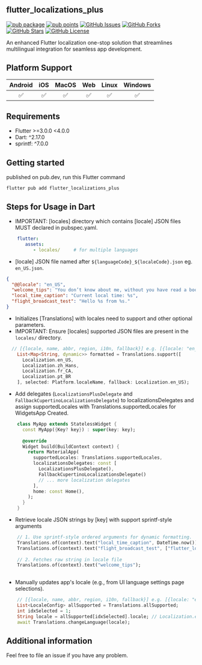 
## flutter_localizations_plus
[![pub package](https://img.shields.io/pub/v/flutter_localizations_plus.svg)](https://pub.dev/packages/flutter_localizations_plus)
[![pub points](https://img.shields.io/pub/points/flutter_localizations_plus?color=2E8B57&label=pub%20points)](https://pub.dev/packages/flutter_localizations_plus/score)
[![GitHub Issues](https://img.shields.io/github/issues/leo1394/flutter_localizations_plus.svg?branch=master)](https://github.com/leo1394/flutter_localizations_plus/issues)
[![GitHub Forks](https://img.shields.io/github/forks/leo1394/flutter_localizations_plus.svg?branch=master)](https://github.com/leo1394/flutter_localizations_plus/network)
[![GitHub Stars](https://img.shields.io/github/stars/leo1394/flutter_localizations_plus.svg?branch=master)](https://github.com/leo1394/flutter_localizations_plus/stargazers)
[![GitHub License](https://img.shields.io/badge/license-MIT%20-blue.svg)](https://raw.githubusercontent.com/leo1394/flutter_localizations_plus/master/LICENSE)

An enhanced Flutter localization one-stop solution that streamlines multilingual integration for seamless app development.

## Platform Support

| Android | iOS | MacOS | Web | Linux | Windows |
| :-----: | :-: | :---: |:---:| :---: | :-----: |
|   ✅    | ✅  |  ✅   |  ✅   |  ✅   |   ✅    |

## Requirements

- Flutter >=3.0.0 <4.0.0
- Dart: ^2.17.0
- sprintf: ^7.0.0

## Getting started
published on pub.dev, run this Flutter command
```shell
flutter pub add flutter_localizations_plus
```

## Steps for Usage in Dart
- IMPORTANT: [locales] directory which contains [locale] JSON files MUST declared in pubspec.yaml. 
```yaml
    flutter:
       assets:
          - locales/     # for multiple languages
```

- [locale] JSON file named after `${languageCode}_${localeCode}.json` eg. `en_US.json`.
```json
{
  "@@locale": "en_US",
  "welcome_tips": "You don’t know about me, without you have read a book by the name of The Adventures of Tom Sawyer; but that ain’t no matter. That book was made by Mr. Mark Twain, and he told the truth, mainly. There was things which he stretched, but mainly he told the truth.",
  "local_time_caption": "Current local time: %s",
  "flight_broadcast_test": "Hello %s from %s."
}
```

- Initializes [Translations] with locales need to support and other optional parameters.
- IMPORTANT: Ensure [locales] supported JSON files are present in the `locales/` directory.
```dart
  // [{locale, name, abbr, region, i10n, fallback}] e.g. [{locale: "en_US", name: "English (United States)", abbr: "en", region: "US"}]
    List<Map<String, dynamic>> formatted = Translations.support([
      Localization.en_US, 
      Localization.zh_Hans, 
      Localization.fr_CA, 
      Localization.pt_BR
    ], selected: Platform.localeName, fallback: Localization.en_US);
```

- Add delegates (`LocalizationsPlusDelegate` and `FallbackCupertinoLocalizationsDelegate`) to localizationsDelegates and assign supportedLocales with Translations.supportedLocales for WidgetsApp Created. 
```dart
    class MyApp extends StatelessWidget {
      const MyApp({Key? key}) : super(key: key);
    
      @override
      Widget build(BuildContext context) {
        return MaterialApp(
          supportedLocales: Translations.supportedLocales,
          localizationsDelegates: const [
            LocalizationsPlusDelegate(),
            FallbackCupertinoLocalizationsDelegate()
            // ... more localization delegates
          ],
          home: const Home(),
        );
      }
    }
```

- Retrieve locale JSON strings by [key] with support sprintf-style arguments
```dart
    // 1. Use sprintf-style ordered arguments for dynamic formatting.
    Translations.of(context).text("local_time_caption", DateTime.now());
    Translations.of(context).text("flight_broadcast_test", ["flutter_localizations_plus", "pub.dev"]);
    
    // 2. Fetches raw string in locale file
    Translations.of(context).text("welcome_tips");
    
```

- Manually updates app's locale (e.g., from UI language settings page selections).
```dart
    // [{locale, name, abbr, region, i10n, fallback}] e.g. [{locale: "en_US", name: "English (United States)", abbr: "en", region: "US"}]
    List<LocaleConfig> allSupported = Translations.allSupported;
    int idxSelected = 1;
    String locale = allSupported[idxSelected].locale; // Localization.en_US;
    await Translations.changeLanguage(locale);
```

## Additional information
Feel free to file an issue if you have any problem.
